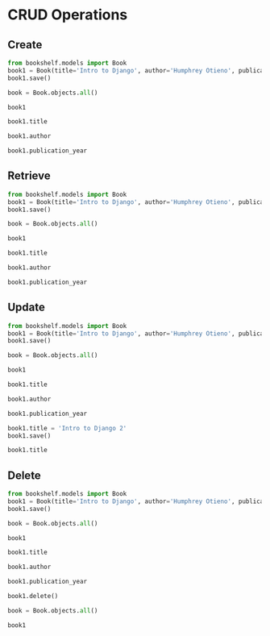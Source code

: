 # CRUD Operations

## Create

```python
from bookshelf.models import Book
book1 = Book(title='Intro to Django', author='Humphrey Otieno', publication_year='2025')
book1.save()
```

```python
book = Book.objects.all()
```

```python
book1
```

```python
book1.title
```

```python
book1.author
```

```python
book1.publication_year
```

## Retrieve

```python
from bookshelf.models import Book
book1 = Book(title='Intro to Django', author='Humphrey Otieno', publication_year='2025')
book1.save()
```

```python
book = Book.objects.all()
```

```python
book1
```

```python
book1.title
```

```python
book1.author
```

```python
book1.publication_year
```

## Update

```python
from bookshelf.models import Book
book1 = Book(title='Intro to Django', author='Humphrey Otieno', publication_year='2025')
book1.save()
```

```python
book = Book.objects.all()
```

```python
book1
```

```python
book1.title
```

```python
book1.author
```

```python
book1.publication_year
```

```python
book1.title = 'Intro to Django 2'
book1.save()
```

```python
book1.title
```

## Delete

```python
from bookshelf.models import Book
book1 = Book(title='Intro to Django', author='Humphrey Otieno', publication_year='2025')
book1.save()
```

```python
book = Book.objects.all()
```

```python
book1
```

```python
book1.title
```

```python
book1.author
```

```python
book1.publication_year
```

```python
book1.delete()
```

```python
book = Book.objects.all()
```

```python
book1
```
